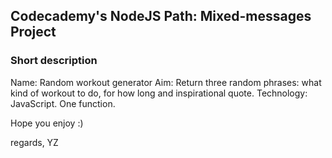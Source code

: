 ## Codecademy's NodeJS Path: Mixed-messages Project

### Short description
Name: Random workout generator
Aim: Return three random phrases: what kind of workout to do, for how long and inspirational quote.
Technology: JavaScript. One function.

Hope you enjoy :)


regards,
YZ